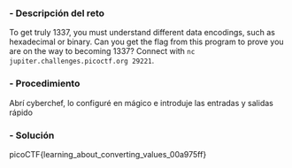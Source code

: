
### - Descripción del reto

To get truly 1337, you must understand different data encodings, such as hexadecimal or binary. Can you get the flag from this program to prove you are on the way to becoming 1337? Connect with `nc jupiter.challenges.picoctf.org 29221`.
### - Procedimiento

  Abrí cyberchef, lo configuré en mágico e introduje las entradas y salidas rápido
### - Solución

picoCTF{learning_about_converting_values_00a975ff}